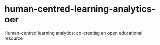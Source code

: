 # human-centred-learning-analytics-oer
Human-centred learning analytics: co-creating an open educational resource
